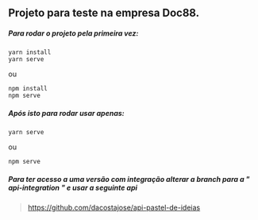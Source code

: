 ## Projeto para teste na empresa Doc88.

##### Para rodar o projeto pela primeira vez:

```
yarn install
yarn serve
```
ou 
```
npm install 
npm serve
```
##### Após isto para rodar usar apenas:
```
yarn serve
```
ou 
```
npm serve
```
##### Para ter acesso a uma versão com integração alterar a branch para a " api-integration " e usar a seguinte api 
> https://github.com/dacostajose/api-pastel-de-ideias
